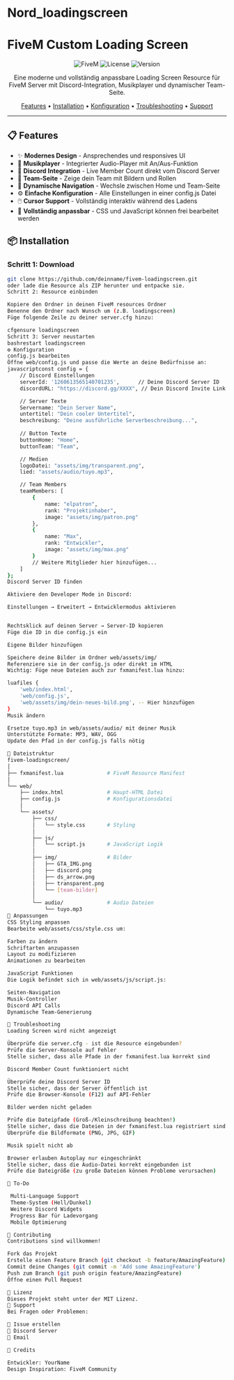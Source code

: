 # Nord_loadingscreen
# FiveM Custom Loading Screen

<div align="center">

![FiveM](https://img.shields.io/badge/FiveM-Ready-blue)
![License](https://img.shields.io/badge/license-MIT-green)
![Version](https://img.shields.io/badge/version-1.0.0-orange)

Eine moderne und vollständig anpassbare Loading Screen Resource für FiveM Server mit Discord-Integration, Musikplayer und dynamischer Team-Seite.

[Features](#-features) • [Installation](#-installation) • [Konfiguration](#%EF%B8%8F-konfiguration) • [Troubleshooting](#-troubleshooting) • [Support](#-support)

</div>

---

## 📋 Features

- ✨ **Modernes Design** - Ansprechendes und responsives UI
- 🎵 **Musikplayer** - Integrierter Audio-Player mit An/Aus-Funktion
- 💬 **Discord Integration** - Live Member Count direkt vom Discord Server
- 👥 **Team-Seite** - Zeige dein Team mit Bildern und Rollen
- 🔄 **Dynamische Navigation** - Wechsle zwischen Home und Team-Seite
- ⚙️ **Einfache Konfiguration** - Alle Einstellungen in einer config.js Datei
- 🖱️ **Cursor Support** - Vollständig interaktiv während des Ladens
- 🎨 **Vollständig anpassbar** - CSS und JavaScript können frei bearbeitet werden

## 📦 Installation

### Schritt 1: Download
```bash
git clone https://github.com/deinname/fivem-loadingscreen.git
oder lade die Resource als ZIP herunter und entpacke sie.
Schritt 2: Resource einbinden

Kopiere den Ordner in deinen FiveM resources Ordner
Benenne den Ordner nach Wunsch um (z.B. loadingscreen)
Füge folgende Zeile zu deiner server.cfg hinzu:

cfgensure loadingscreen
Schritt 3: Server neustarten
bashrestart loadingscreen
⚙️ Konfiguration
config.js bearbeiten
Öffne web/config.js und passe die Werte an deine Bedürfnisse an:
javascriptconst config = {
    // Discord Einstellungen
    serverId: '1260613565140701235',      // Deine Discord Server ID
    discordURL: "https://discord.gg/XXXX", // Dein Discord Invite Link

    // Server Texte
    Servername: "Dein Server Name",
    untertitel: "Dein cooler Untertitel",
    beschreibung: "Deine ausführliche Serverbeschreibung...",
    
    // Button Texte
    buttonHome: "Home",
    buttonTeam: "Team",

    // Medien
    logoDatei: "assets/img/transparent.png",
    lied: "assets/audio/tuyo.mp3",

    // Team Members
    teamMembers: [
        {
            name: "elpatron",
            rank: "Projektinhaber",
            image: "assets/img/patron.png"
        },
        {
            name: "Max",
            rank: "Entwickler",
            image: "assets/img/max.png"
        }
        // Weitere Mitglieder hier hinzufügen...
    ]
};
Discord Server ID finden

Aktiviere den Developer Mode in Discord:

Einstellungen → Erweitert → Entwicklermodus aktivieren


Rechtsklick auf deinen Server → Server-ID kopieren
Füge die ID in die config.js ein

Eigene Bilder hinzufügen

Speichere deine Bilder im Ordner web/assets/img/
Referenziere sie in der config.js oder direkt im HTML
Wichtig: Füge neue Dateien auch zur fxmanifest.lua hinzu:

luafiles {
    'web/index.html',
    'web/config.js',
    'web/assets/img/dein-neues-bild.png', -- Hier hinzufügen
}
Musik ändern

Ersetze tuyo.mp3 in web/assets/audio/ mit deiner Musik
Unterstützte Formate: MP3, WAV, OGG
Update den Pfad in der config.js falls nötig

📁 Dateistruktur
fivem-loadingscreen/
│
├── fxmanifest.lua              # FiveM Resource Manifest
│
└── web/
    ├── index.html              # Haupt-HTML Datei
    ├── config.js               # Konfigurationsdatei
    │
    └── assets/
        ├── css/
        │   └── style.css       # Styling
        │
        ├── js/
        │   └── script.js       # JavaScript Logik
        │
        ├── img/                # Bilder
        │   ├── GTA_IMG.png
        │   ├── discord.png
        │   ├── ds_arrow.png
        │   ├── transparent.png
        │   └── [team-bilder]
        │
        └── audio/              # Audio Dateien
            └── tuyo.mp3
🎨 Anpassungen
CSS Styling anpassen
Bearbeite web/assets/css/style.css um:

Farben zu ändern
Schriftarten anzupassen
Layout zu modifizieren
Animationen zu bearbeiten

JavaScript Funktionen
Die Logik befindet sich in web/assets/js/script.js:

Seiten-Navigation
Musik-Controller
Discord API Calls
Dynamische Team-Generierung

🐛 Troubleshooting
Loading Screen wird nicht angezeigt

Überprüfe die server.cfg - ist die Resource eingebunden?
Prüfe die Server-Konsole auf Fehler
Stelle sicher, dass alle Pfade in der fxmanifest.lua korrekt sind

Discord Member Count funktioniert nicht

Überprüfe deine Discord Server ID
Stelle sicher, dass der Server öffentlich ist
Prüfe die Browser-Konsole (F12) auf API-Fehler

Bilder werden nicht geladen

Prüfe die Dateipfade (Groß-/Kleinschreibung beachten!)
Stelle sicher, dass die Dateien in der fxmanifest.lua registriert sind
Überprüfe die Bildformate (PNG, JPG, GIF)

Musik spielt nicht ab

Browser erlauben Autoplay nur eingeschränkt
Stelle sicher, dass die Audio-Datei korrekt eingebunden ist
Prüfe die Dateigröße (zu große Dateien können Probleme verursachen)

📝 To-Do

 Multi-Language Support
 Theme-System (Hell/Dunkel)
 Weitere Discord Widgets
 Progress Bar für Ladevorgang
 Mobile Optimierung

🤝 Contributing
Contributions sind willkommen!

Fork das Projekt
Erstelle einen Feature Branch (git checkout -b feature/AmazingFeature)
Commit deine Changes (git commit -m 'Add some AmazingFeature')
Push zum Branch (git push origin feature/AmazingFeature)
Öffne einen Pull Request

📄 Lizenz
Dieses Projekt steht unter der MIT Lizenz.
💬 Support
Bei Fragen oder Problemen:

🐛 Issue erstellen
💬 Discord Server
📧 Email

👏 Credits

Entwickler: YourName
Design Inspiration: FiveM Community
